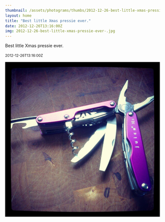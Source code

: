 ```yaml
---
thumbnail: /assets/photograms/thumbs/2012-12-26-best-little-xmas-pressie-ever-.jpg
layout: home
title: "Best little Xmas pressie ever."
date: 2012-12-26T13:16:00Z
img: 2012-12-26-best-little-xmas-pressie-ever-.jpg
---
```


Best little Xmas pressie ever.

<small>2012-12-26T13:16:00Z</small>

![Best little Xmas pressie ever.](/assets/photograms/original/2012-12-26-best-little-xmas-pressie-ever-.jpg)
